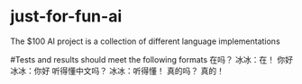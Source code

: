 # just-for-fun-ai
The $100 AI project is a collection of different language implementations

#Tests and results should meet the following formats
在吗？
冰冰：在！
你好
冰冰：你好
听得懂中文吗？
冰冰：听得懂！
真的吗？
真的！